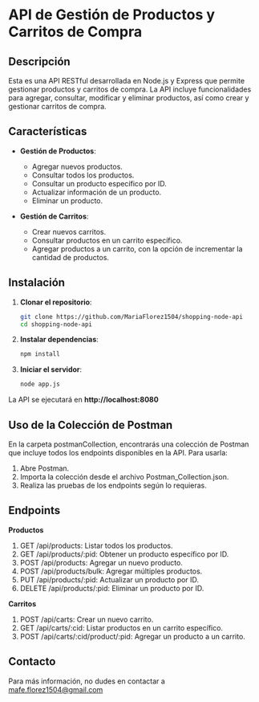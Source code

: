 # API de Gestión de Productos y Carritos de Compra

## Descripción

Esta es una API RESTful desarrollada en Node.js y Express que permite gestionar productos y carritos de compra. La API incluye funcionalidades para agregar, consultar, modificar y eliminar productos, así como crear y gestionar carritos de compra.

## Características

- **Gestión de Productos**:
  - Agregar nuevos productos.
  - Consultar todos los productos.
  - Consultar un producto específico por ID.
  - Actualizar información de un producto.
  - Eliminar un producto.

- **Gestión de Carritos**:
  - Crear nuevos carritos.
  - Consultar productos en un carrito específico.
  - Agregar productos a un carrito, con la opción de incrementar la cantidad de productos.


## Instalación

1. **Clonar el repositorio**:

   ```bash
   git clone https://github.com/MariaFlorez1504/shopping-node-api
   cd shopping-node-api
   
2. **Instalar dependencias**:

    ```bash
    npm install
3. **Iniciar el servidor**:
   
    ```bash
    node app.js
La API se ejecutará en **http://localhost:8080**


## Uso de la Colección de Postman


En la carpeta postmanCollection, encontrarás una colección de Postman que incluye todos los endpoints disponibles en la API. Para usarla:

1. Abre Postman.
2. Importa la colección desde el archivo Postman_Collection.json.
3. Realiza las pruebas de los endpoints según lo requieras.

   
## Endpoints

**Productos**

1. GET /api/products: Listar todos los productos.
2. GET /api/products/:pid: Obtener un producto específico por ID.
3. POST /api/products: Agregar un nuevo producto.
4. POST /api/products/bulk: Agregar múltiples productos.
5. PUT /api/products/:pid: Actualizar un producto por ID.
6. DELETE /api/products/:pid: Eliminar un producto por ID.


**Carritos**

1. POST /api/carts: Crear un nuevo carrito.
2. GET /api/carts/:cid: Listar productos en un carrito específico.
3. POST /api/carts/:cid/product/:pid: Agregar un producto a un carrito.


## Contacto
Para más información, no dudes en contactar a mafe.florez1504@gmail.com




